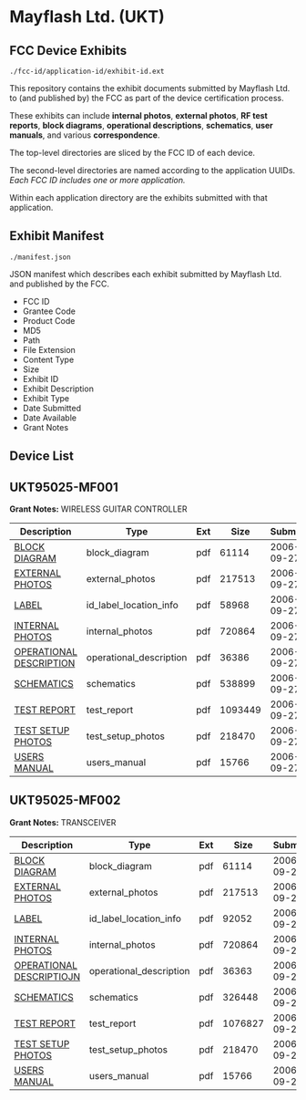 # Mayflash  Ltd. (UKT)
## FCC Device Exhibits

```
./fcc-id/application-id/exhibit-id.ext
```

This repository contains the exhibit documents submitted by Mayflash  Ltd. to (and published by) the FCC as part of the device certification process.

These exhibits can include **internal photos**, **external photos**, **RF test reports**, **block diagrams**, **operational descriptions**, **schematics**, **user manuals**, and various **correspondence**.

The top-level directories are sliced by the FCC ID of each device.

The second-level directories are named according to the application UUIDs. *Each FCC ID includes one or more application.*

Within each application directory are the exhibits submitted with that application. 

## Exhibit Manifest

```
./manifest.json
```

JSON manifest which describes each exhibit submitted by Mayflash  Ltd. and published by the FCC.

- FCC ID
- Grantee Code
- Product Code
- MD5
- Path
- File Extension
- Content Type
- Size
- Exhibit ID
- Exhibit Description
- Exhibit Type
- Date Submitted
- Date Available
- Grant Notes

## Device List
## UKT95025-MF001
**Grant Notes:** WIRELESS GUITAR CONTROLLER

| Description | Type | Ext | Size | Submitted | Available |
| ----------- | ---- | --- | ---- | --------- | --------- |
| [BLOCK DIAGRAM](UKT95025-MF001/60aacc46698b658ad656fdac1afc33a7/709351.pdf) | block_diagram | pdf | 61114 | 2006-09-27 | 2006-09-27 |
| [EXTERNAL PHOTOS](UKT95025-MF001/60aacc46698b658ad656fdac1afc33a7/709353.pdf) | external_photos | pdf | 217513 | 2006-09-27 | 2006-09-27 |
| [LABEL](UKT95025-MF001/60aacc46698b658ad656fdac1afc33a7/709656.pdf) | id_label_location_info | pdf | 58968 | 2006-09-27 | 2006-09-27 |
| [INTERNAL PHOTOS](UKT95025-MF001/60aacc46698b658ad656fdac1afc33a7/709354.pdf) | internal_photos | pdf | 720864 | 2006-09-27 | 2006-09-27 |
| [OPERATIONAL DESCRIPTION](UKT95025-MF001/60aacc46698b658ad656fdac1afc33a7/709661.pdf) | operational_description | pdf | 36386 | 2006-09-27 | 2006-09-27 |
| [SCHEMATICS](UKT95025-MF001/60aacc46698b658ad656fdac1afc33a7/709662.pdf) | schematics | pdf | 538899 | 2006-09-27 | 2006-09-27 |
| [TEST REPORT](UKT95025-MF001/60aacc46698b658ad656fdac1afc33a7/709660.pdf) | test_report | pdf | 1093449 | 2006-09-27 | 2006-09-27 |
| [TEST SETUP PHOTOS](UKT95025-MF001/60aacc46698b658ad656fdac1afc33a7/709355.pdf) | test_setup_photos | pdf | 218470 | 2006-09-27 | 2006-09-27 |
| [USERS MANUAL](UKT95025-MF001/60aacc46698b658ad656fdac1afc33a7/709359.pdf) | users_manual | pdf | 15766 | 2006-09-27 | 2006-09-27 |
## UKT95025-MF002
**Grant Notes:** TRANSCEIVER

| Description | Type | Ext | Size | Submitted | Available |
| ----------- | ---- | --- | ---- | --------- | --------- |
| [BLOCK DIAGRAM](UKT95025-MF002/da0bfb73ddf24d76dfb7543aa2ace58d/709351.pdf) | block_diagram | pdf | 61114 | 2006-09-26 | 2006-09-26 |
| [EXTERNAL PHOTOS](UKT95025-MF002/da0bfb73ddf24d76dfb7543aa2ace58d/709353.pdf) | external_photos | pdf | 217513 | 2006-09-26 | 2006-09-26 |
| [LABEL](UKT95025-MF002/da0bfb73ddf24d76dfb7543aa2ace58d/709352.pdf) | id_label_location_info | pdf | 92052 | 2006-09-26 | 2006-09-26 |
| [INTERNAL PHOTOS](UKT95025-MF002/da0bfb73ddf24d76dfb7543aa2ace58d/709354.pdf) | internal_photos | pdf | 720864 | 2006-09-26 | 2006-09-26 |
| [OPERATIONAL DESCRIPTIOJN](UKT95025-MF002/da0bfb73ddf24d76dfb7543aa2ace58d/709358.pdf) | operational_description | pdf | 36363 | 2006-09-26 | 2006-09-26 |
| [SCHEMATICS](UKT95025-MF002/da0bfb73ddf24d76dfb7543aa2ace58d/709356.pdf) | schematics | pdf | 326448 | 2006-09-26 | 2006-09-26 |
| [TEST REPORT](UKT95025-MF002/da0bfb73ddf24d76dfb7543aa2ace58d/709357.pdf) | test_report | pdf | 1076827 | 2006-09-26 | 2006-09-26 |
| [TEST SETUP PHOTOS](UKT95025-MF002/da0bfb73ddf24d76dfb7543aa2ace58d/709355.pdf) | test_setup_photos | pdf | 218470 | 2006-09-26 | 2006-09-26 |
| [USERS MANUAL](UKT95025-MF002/da0bfb73ddf24d76dfb7543aa2ace58d/709359.pdf) | users_manual | pdf | 15766 | 2006-09-26 | 2006-09-26 |
